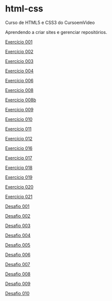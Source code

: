 # html-css
 Curso de HTML5 e CSS3 do CursoemVideo

Aprendendo a criar sites e gerenciar repositórios.

<p><a href="https://fabriciorostand.github.io/html-css/exercícios\ex001\index.html">Exercício 001</a></p>
<p><a href="https://fabriciorostand.github.io/html-css/exercícios\ex002\index.html">Exercício 002</a></p>
<p><a href="https://fabriciorostand.github.io/html-css/exercícios\ex003\index.html">Exercício 003</a></p>
<p><a href="https://fabriciorostand.github.io/html-css/exercícios\ex004\index.html">Exercício 004</a></p>
<p><a href="https://fabriciorostand.github.io/html-css/exercícios\ex006\index.html">Exercício 006</a></p>
<p><a href="https://fabriciorostand.github.io/html-css/exercícios\ex008\index.html">Exercício 008</a></p>
<p><a href="https://fabriciorostand.github.io/html-css/exercícios\ex008b\index.html">Exercício 008b</a></p>
<p><a href="https://fabriciorostand.github.io/html-css/exercícios\ex009\index.html">Exercício 009</a></p>
<p><a href="https://fabriciorostand.github.io/html-css/exercícios\ex010\index.html">Exercício 010</a></p>
<p><a href="https://fabriciorostand.github.io/html-css/exercícios\ex011\index.html">Exercício 011</a></p>
<p><a href="https://fabriciorostand.github.io/html-css/exercícios\ex012\index.html">Exercício 012</a></p>
<p><a href="https://fabriciorostand.github.io/html-css/exercícios\ex016\cor01.html">Exercício 016</a></p>
<p><a href="https://fabriciorostand.github.io/html-css/exercícios\ex017\fonte01.html">Exercício 017</a></p>
<p><a href="https://fabriciorostand.github.io/html-css/exercícios\ex018\fonte01.html">Exercício 018</a></p>
<p><a href="https://fabriciorostand.github.io/html-css/exercícios\ex019\seletor01.html">Exercício 019</a></p>
<p><a href="https://fabriciorostand.github.io/html-css/exercícios\ex020\hover.html">Exercício 020</a></p>
<p><a href="https://fabriciorostand.github.io/html-css/exercícios\ex021\caixa01.html">Exercício 021</a></p>

<p><a href="https://fabriciorostand.github.io/html-css/desafios\d001\index.html">Desafio 001</a></p>
<p><a href="https://fabriciorostand.github.io/html-css/desafios\d002\index.html">Desafio 002</a></p>
<p><a href="https://fabriciorostand.github.io/html-css/desafios\d003\index.html">Desafio 003</a></p>
<p><a href="https://fabriciorostand.github.io/html-css/desafios\d004\index.html">Desafio 004</a></p>
<p><a href="https://fabriciorostand.github.io/html-css/desafios\d005\index.html">Desafio 005</a></p>
<p><a href="https://fabriciorostand.github.io/html-css/desafios\d006\index.html">Desafio 006</a></p>
<p><a href="https://fabriciorostand.github.io/html-css/desafios\d007\index.html">Desafio 007</a></p>
<p><a href="https://fabriciorostand.github.io/html-css/desafios\d008\pagina-principal/index.html">Desafio 008</a></p>
<p><a href="https://fabriciorostand.github.io/html-css/desafios\d009\index.html">Desafio 009</a></p>
<p><a href="https://fabriciorostand.github.io/html-css/desafios\d010\android.html">Desafio 010</a></p>